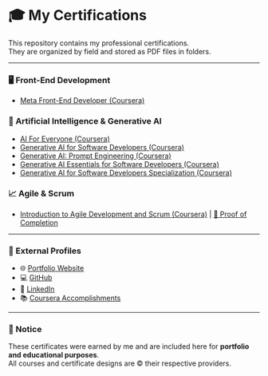 # 🎓 My Certifications

This repository contains my professional certifications.  
They are organized by field and stored as PDF files in folders.

---

### 🖥️ Front-End Development
- [Meta Front-End Developer (Coursera)](https://coursera.org/share/b038d7a6ca41c94afc599e74a70a713d)

### 🤖 Artificial Intelligence & Generative AI
- [AI For Everyone (Coursera)](./Coursera/ai_for_everyone.pdf)
- [Generative AI for Software Developers (Coursera)](./Coursera/generative_ai_software.pdf)
- [Generative AI: Prompt Engineering (Coursera)](./Coursera/prompt_engineering.pdf)
- [Generative AI Essentials for Software Developers (Coursera)](./Coursera/generative_ai_essentials.pdf)
- [Generative AI for Software Developers Specialization (Coursera)](./Coursera/generative_ai_specialization.pdf)

### 📈 Agile & Scrum
- [Introduction to Agile Development and Scrum (Coursera)](./Coursera/introduction_agile_scrum.pdf) | [🔗 Proof of Completion](https://coursera.org/share/5f4fcbdca6b2f8efa180b4a47b5f739c)

---

### 🔗 External Profiles
- 🌐 [Portfolio Website](https://ayesandarmin.info/)  
- 💻 [GitHub](https://github.com/AyeSandarMin)  
- 🔗 [LinkedIn](https://www.linkedin.com/in/aye-sandar-min/)  
- 📚 [Coursera Accomplishments](https://www.coursera.org/user/d212ca4278028cca8f29cee6e258caed) 

---

### 📜 Notice
These certificates were earned by me and are included here for **portfolio and educational purposes**.  
All courses and certificate designs are © their respective providers.
